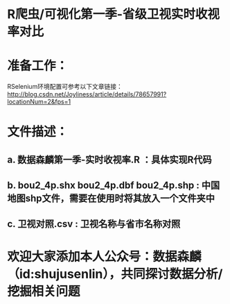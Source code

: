 # R爬虫/可视化第一季-省级卫视实时收视率对比

# 准备工作：
RSelenium环境配置可参考以下文章链接：
http://blog.csdn.net/Joyliness/article/details/78657991?locationNum=2&fps=1

# 文件描述：
## a. 数据森麟第一季-实时收视率.R ：具体实现R代码
## b. bou2_4p.shx bou2_4p.dbf bou2_4p.shp : 中国地图shp文件，需要在使用时将其放入一个文件夹中
## c. 卫视对照.csv : 卫视名称与省市名称对照

# 欢迎大家添加本人公众号：数据森麟（id:shujusenlin），共同探讨数据分析/挖掘相关问题
